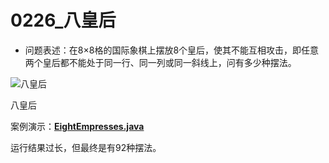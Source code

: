 # 0226_八皇后

- 问题表述：在8×8格的国际象棋上摆放8个皇后，使其不能互相攻击，即任意两个皇后都不能处于同一行、同一列或同一斜线上，问有多少种摆法。

![八皇后](https://www.notion.so/image/https%3A%2F%2Fprod-files-secure.s3.us-west-2.amazonaws.com%2F4b165318-6383-451c-8845-110b786c9f0a%2Fb7bbce88-73f6-4ffe-b7ca-23c7c14fd2ad%2F%25E5%2585%25AB%25E7%259A%2587%25E5%2590%258E.png?table=block&id=f45c63d5-fcea-444e-9a1c-1e1fddab5cce&t=f45c63d5-fcea-444e-9a1c-1e1fddab5cce)

八皇后

案例演示：**[EightEmpresses.java](https://github.com/dnx00/Notes_on_the_Course_of_Han_Shunping_Gradually_Learning_Java/blob/main/Chapter07_%E9%9D%A2%E5%90%91%E5%AF%B9%E8%B1%A1%E7%BC%96%E7%A8%8B%5B%E5%9F%BA%E7%A1%80%E9%83%A8%E5%88%86%5D/0226_%E5%85%AB%E7%9A%87%E5%90%8E/EightEmpresses.java)**

运行结果过长，但最终是有92种摆法。
